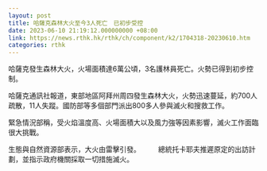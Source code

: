 ```yaml
---
layout: post
title: 哈薩克森林大火至今3人死亡　已初步受控
date: 2023-06-10 21:19:12.000000000 +08:00
link: https://news.rthk.hk/rthk/ch/component/k2/1704318-20230610.htm
categories: rthk
---
```


哈薩克發生森林大火，火場面積達6萬公頃，3名護林員死亡。火勢已得到初步控制。

哈薩克通訊社報道，東部地區阿拜州周四發生森林大火，火勢迅速蔓延，約700人疏散，11人失蹤。國防部等多個部門派出800多人參與滅火和搜救工作。

緊急情況部稱，受火焰溫度高、火場面積大以及風力強等因素影響，滅火工作面臨很大挑戰。

生態與自然資源部表示，大火由雷擊引發。
　　
總統托卡耶夫推遲原定的出訪計劃，並指示政府機關採取一切措施滅火。
